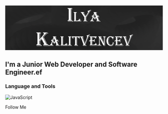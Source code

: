 ![Header](https://github.com/weorazy/weorazy/blob/main/assets/Name.png)

## I'm a Junior Web Developer and Software Engineer.ef

### Language and Tools
![JavaScript](https://img.shields.io/badge/-JavaScript-090909??style=for-the-badge&logo=JavaScript)

Follow Me

